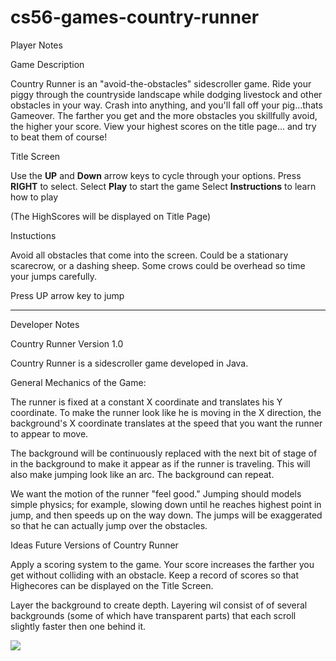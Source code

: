 cs56-games-country-runner
=========================

Player Notes 

Game Description

Country Runner is an "avoid-the-obstacles" sidescroller game. Ride your piggy through the countryside landscape while dodging livestock and other obstacles in your way. Crash into anything, and you'll fall off your pig...thats Gameover. The farther you get and the more obstacles you skillfully avoid, the higher your score. View your highest scores on the title page... and try to beat them of course!

Title Screen

Use the <b>UP</b> and <b>Down</b> arrow keys to cycle through your options. Press <b>RIGHT</b> to select. 
Select <b>Play</b> to start the game
Select <b>Instructions</b> to learn how to play

(The HighScores will be displayed on Title Page)


Instuctions

Avoid all obstacles that come into the screen. Could be a stationary scarecrow, or a dashing sheep. Some crows could be overhead so time your jumps carefully.  

Press UP arrow key to jump

--------------------------
Developer Notes

Country Runner Version 1.0 

Country Runner is a sidescroller game developed in Java. 

General Mechanics of the Game:

The runner is fixed at a constant X coordinate and translates his Y coordinate. 
To make the runner look like he is moving in the X direction, the background's X coordinate translates  at the speed that you want the runner to appear to move.  

The background will be continuously replaced with the next bit of stage of in the background to make it appear as if the runner is traveling. This will also make jumping look like an arc. The background can repeat. 
 
 
We want the motion of the runner "feel good." Jumping should models simple physics; for example, slowing down until he reaches highest point in jump, and then speeds up on the way down.  The jumps will be exaggerated so that he can actually jump over the obstacles. 



Ideas Future Versions of Country Runner

Apply a scoring system to the game. Your score increases the farther you get without colliding with an obstacle. Keep a record of scores so that Highecores can be displayed on the Title Screen. 

Layer the background to create depth. Layering wil consist of of several backgrounds (some of which have transparent parts) that each scroll slightly faster then one behind it. 


<!--Update this image-->
![](http://i.imgur.com/fARdUfZ.jpg)
